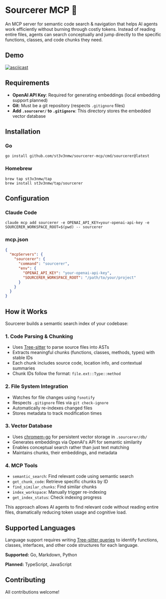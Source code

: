 # Sourcerer MCP 🧙

An MCP server for semantic code search & navigation that helps AI agents work
efficiently without burning through costly tokens. Instead of reading entire files, agents can search conceptually and
jump directly to the specific functions, classes, and code chunks they need.

## Demo

[![asciicast](https://asciinema.org/a/734069.svg)](https://asciinema.org/a/734069)

## Requirements

- **OpenAI API Key**: Required for generating embeddings (local embedding support planned)
- **Git**: Must be a git repository (respects `.gitignore` files)
- **Add `.sourcerer/` to `.gitignore`**: This directory stores the embedded vector database

## Installation

### Go

```shell
go install github.com/st3v3nmw/sourcerer-mcp/cmd/sourcerer@latest
```

### Homebrew

```shell
brew tap st3v3nmw/tap
brew install st3v3nmw/tap/sourcerer
```

## Configuration

### Claude Code

```shell
claude mcp add sourcerer -e OPENAI_API_KEY=your-openai-api-key -e SOURCERER_WORKSPACE_ROOT=$(pwd) -- sourcerer
```

### mcp.json

```json
{
  "mcpServers": {
    "sourcerer": {
      "command": "sourcerer",
      "env": {
        "OPENAI_API_KEY": "your-openai-api-key",
        "SOURCERER_WORKSPACE_ROOT": "/path/to/your/project"
      }
    }
  }
}
```

## How it Works

Sourcerer builds a semantic search index of your codebase:

### 1. Code Parsing & Chunking

- Uses [Tree-sitter](https://tree-sitter.github.io/tree-sitter/) to parse source files into ASTs
- Extracts meaningful chunks (functions, classes, methods, types) with stable IDs
- Each chunk includes source code, location info, and contextual summaries
- Chunk IDs follow the format: `file.ext::Type::method`

### 2. File System Integration

- Watches for file changes using `fsnotify`
- Respects `.gitignore` files via `git check-ignore`
- Automatically re-indexes changed files
- Stores metadata to track modification times

### 3. Vector Database

- Uses [chromem-go](https://github.com/philippgille/chromem-go) for persistent vector storage in `.sourcerer/db/`
- Generates embeddings via OpenAI's API for semantic similarity
- Enables conceptual search rather than just text matching
- Maintains chunks, their embeddings, and metadata

### 4. MCP Tools

- `semantic_search`: Find relevant code using semantic search
- `get_chunk_code`: Retrieve specific chunks by ID
- `find_similar_chunks`: Find similar chunks
- `index_workspace`: Manually trigger re-indexing
- `get_index_status`: Check indexing progress

This approach allows AI agents to find relevant code without reading entire files,
dramatically reducing token usage and cognitive load.

## Supported Languages

Language support requires writing [Tree-sitter queries](https://github.com/st3v3nmw/sourcerer-mcp/blob/main/internal/parser/go.go)
to identify functions, classes, interfaces, and other code structures for each language.

**Supported:** Go, Markdown, Python

**Planned:** TypeScript, JavaScript

## Contributing

All contributions welcome!
